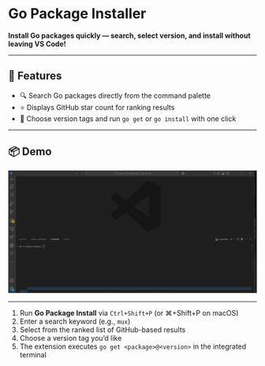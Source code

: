 # Go Package Installer

**Install Go packages quickly — search, select version, and install without leaving VS Code!**

---

## 🚀 Features

- 🔍 Search Go packages directly from the command palette
- ⭐ Displays GitHub star count for ranking results
- 🧩 Choose version tags and run `go get` or `go install` with one click


---

## 📦 Demo

![Demo](./assets/go-packager-anim.gif)

 ---

1. Run **Go Package Install** via `Ctrl+Shift+P` (or ⌘+Shift+P on macOS)
2. Enter a search keyword (e.g., `mux`)
3. Select from the ranked list of GitHub-based results
4. Choose a version tag you’d like
5. The extension executes `go get <package>@<version>` in the integrated terminal



